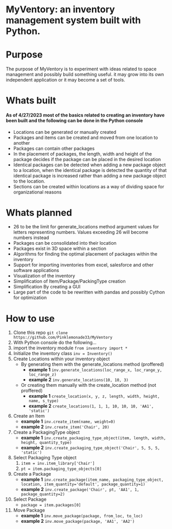 # MyVentory: an inventory management system built with Python. 

# Purpose 

The purpose of MyVentory is to experiment with ideas related to space management and 
possibly build something useful. it may grow into its own independent application or it
may become a set of tools.

# Whats built

#### As of 4/27/2023 most of the basics related to creating an inventory have been built and the following can be done in the Python console

- Locations can be generated or manually created
- Packages and items can be created and moved from one location to another
- Packages can contain other packages
- In the placement of packages, the length, width and height of the package decides if the package can be placed in the desired location
- Identical packages can be detected when adding a new package object to a location, when the identical package is detected the quantity of that identical package is increased rather than adding a new package object to the location.
- Sections can be created within locations as a way of dividing space for organizational reasons

# Whats planned

- 26 to be the limit for generate_locations method argument values for letters representing numbers. Values exceeding 26 will become numbers instead
- Packages can be consolidated into their location
- Packages exist in 3D space within a section
- Algorithms for finding the optimal placement of packages within the inventory
- Support for importing inventories from excel, salesforce and other software applications
- Visualization of the inventory
- Simplification of Item/Package/PackingType creation
- Simplification By creating a GUI
- Large part of the code to be rewritten with pandas and possibly Cython for optimization

# How to use 

1. Clone this repo `git clone https://github.com/Pinklemonade33/MyVentory`
2. With Python console do the following...
3. import the inventory module `from inventory import *`
4. Initialize the inventory class `inv = Inventory()`
5. Create Locations within your inventory object
    - By generating them with the generate_locations method (proffered)
        * **example 1** `inv.generate_locations(loc_range_x, loc_range_y, loc_range_z)`
        * **example 2** `inv.generate_locations(10, 10, 3)`
    - Or creating them manually with the create_location method (not proffered)
        * **example 1** `create_location(x, y, z, length, width, height, name, s_type)`
        * **example 2** `create_locations(1, 1, 1, 10, 10, 10, 'AA1', 'static')`
6. Create an Item 
    - **example 1** `inv.create_item(name, weight=0)`
    - **example 2** `inv.create_item('Chair', 20)`
7. Create a PackagingType object
    - **example 1** `inv.create_packaging_type_object(item, length, width, height, quantity_type)`
    - **example 2** `inv.create_packaging_type_object('Chair', 5, 5, 5, 'static')`
8. Select Packaging Type object 
    1. `item = inv.item_library['Chair']`
    2. `pt = item.packaging_type_objects[0]`
9. Create a Package
    - **example 1** `inv.create_package(item_name, packaging_type_object, location, item_quantity='default', package_quantity=1)`
    - **example 2** `inv.create_package('Chair', pt, 'AA1', 1, package_quantity=2)`
10. Select Package
    - `package = item.packages[0]`
11. Move Package
    - **example 1** `inv.move_package(package, from_loc, to_loc)`
    - **example 2** `inv.move_package(package, 'AA1', 'AA2')`
